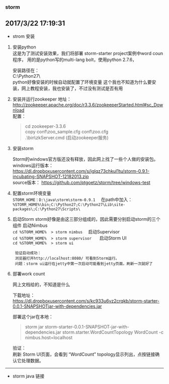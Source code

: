 ### storm 

2017/3/22 17:19:31 
---------------------------------------------------------------------------------
* strom 安装

1. 安装python  
   这是为了测试安装效果，我们将部署 storm-starter project案例中word coun程序， 
   用的是python写的multi-lang bolt，使用python 2.7.6， 
    
   安装路径在：  
      C:\Python27\    
   python好像安装的时候自动就配置了环境变量
   这个我也不知道为什么要安装，网上教程安装，我也安装了，不过没有测试是否有用   

2. 安装并运行zookeeper
   地址： http://zookeeper.apache.org/doc/r3.3.6/zookeeperStarted.html#sc_Download  
   配置：
      > cd zookeeper-3.3.6  
      > copy conf\zoo_sample.cfg conf\zoo.cfg  
      > .\bin\zkServer.cmd  (启动zookeeper服务)
   
3. 安装storm

   Storm的windows官方版还没有释放，因此网上找了一些个人做的安装包。   
   windows运行版本： https://dl.dropboxusercontent.com/s/iglqz73chkul1tu/storm-0.9.1-incubating-SNAPSHOT-12182013.zip  
   source版本： https://github.com/ptgoetz/storm/tree/windows-test  
  
4. 配置storm环境变量  
      `STORM_HOME：D:\java\storm\storm-0.9.1  `
      在path中加入：
        `%STORM_HOME%\bin;C:\Python27;C:\Python27\Lib\site-packages\;C:\Python27\Scripts\`

5. 启动Storm
    storm好像是由这三部分组成的，因此需要分别启动storm的三个组件
    启动Nimbus  
     ` cd %STORM_HOME%  > storm nimbus   `
    启动Supervisor  
      `cd %STORM_HOME%  > storm supervisor   `
    启动Storm UI    
      ` cd %STORM_HOME%  > storm ui   `
      
        验证启动成功：
        浏览器打开http://localhost:8080/ 可看到Storm运行。  
        问题：storm ui运行在jetty中第一次启动可能看到jetty页面，刷新一次就好了  

6. 部署work count  

    网上文档给的，不知道是什么  
    
    下载地址：
    https://dl.dropboxusercontent.com/s/kc933u6vz2crqkb/storm-starter-0.0.1-SNAPSHOTjar-with-dependencies.jar   
     
    部署这个jar在本地：  
    >storm jar storm-starter-0.0.1-SNAPSHOT-jar-with-dependencies.jar storm.starter.WordCountTopology WordCount -c nimbus.host=localhost
      
    验证：  
        刷新 Storm UI页面，会看到 “WordCount” topology显示列出，点按链接确认它处理数据。


------------------------------------------------------------------------------
* storm java 链接 
